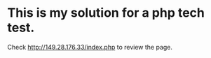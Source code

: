   # This is my solution for a php tech test.
  
  Check http://149.28.176.33/index.php to review the page.
  
  
  
  
